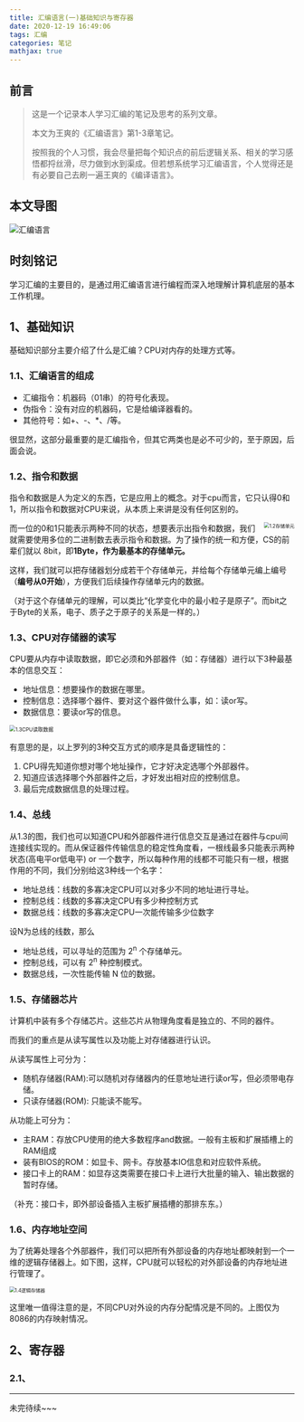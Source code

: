 ```yaml
---
title: 汇编语言(一)基础知识与寄存器
date: 2020-12-19 16:49:06
tags: 汇编
categories: 笔记
mathjax: true
---
```


## 前言

>这是一个记录本人学习汇编的笔记及思考的系列文章。
>
>本文为王爽的《汇编语言》第1-3章笔记。
>
>按照我的个人习惯，我会尽量把每个知识点的前后逻辑关系、相关的学习感悟都捋丝滑，尽力做到水到渠成。但若想系统学习汇编语言，个人觉得还是有必要自己去刷一遍王爽的《编译语言》。

<!-- more -->

## 本文导图

![汇编语言](https://photos-1302100213.cos.ap-guangzhou.myqcloud.com/imgs/Blog/20210309051909.png)

## 时刻铭记

学习汇编的主要目的，是通过用汇编语言进行编程而深入地理解计算机底层的基本工作机理。

## 1、基础知识

基础知识部分主要介绍了什么是汇编？CPU对内存的处理方式等。

### 1.1、汇编语言的组成

- 汇编指令：机器码（01串）的符号化表现。
- 伪指令：没有对应的机器码，它是给编译器看的。
- 其他符号：如+、-、*、/等。

很显然，这部分最重要的是汇编指令，但其它两类也是必不可少的，至于原因，后面会说。

### 1.2、指令和数据

指令和数据是人为定义的东西，它是应用上的概念。对于cpu而言，它只认得0和1，所以指令和数据对CPU来说，从本质上来讲是没有任何区别的。

<img align="right" src="https://photos-1302100213.cos.ap-guangzhou.myqcloud.com/imgs/Blog/20210309051928.png" alt="1.2存储单元" style="zoom:60%;" />

而一位的0和1只能表示两种不同的状态，想要表示出指令和数据，我们就需要使用多位的二进制数去表示指令和数据。为了操作的统一和方便，CS的前辈们就以 8bit，即**1Byte，作为最基本的存储单元。**

这样，我们就可以把存储器划分成若干个存储单元，并给每个存储单元编上编号（**编号从0开始**），方便我们后续操作存储单元内的数据。

（对于这个存储单元的理解，可以类比“化学变化中的最小粒子是原子”。而bit之于Byte的关系，电子、质子之于原子的关系是一样的。）



### 1.3、CPU对存储器的读写

CPU要从内存中读取数据，即它必须和外部器件（如：存储器）进行以下3种最基本的信息交互：

- 地址信息：想要操作的数据在哪里。
- 控制信息：选择哪个器件、要对这个器件做什么事，如：读or写。
- 数据信息：要读or写的信息。

<img src="https://photos-1302100213.cos.ap-guangzhou.myqcloud.com/imgs/Blog/20210309052319.png" alt="1.3CPU读取数据" style="zoom:65%;" />

有意思的是，以上罗列的3种交互方式的顺序是具备逻辑性的：

1. CPU得先知道你想对哪个地址操作，它才好决定选哪个外部器件。
2. 知道应该选择哪个外部器件之后，才好发出相对应的控制信息。
3. 最后完成数据信息的处理过程。

### 1.4、总线

从1.3的图，我们也可以知道CPU和外部器件进行信息交互是通过在器件与cpu间连接线实现的。而从保证器件传输信息的稳定性角度看，一根线最多只能表示两种状态(高电平or低电平) or 一个数字，所以每种作用的线都不可能只有一根，根据作用的不同，我们分别给这3种线一个名字：

- 地址总线：线数的多寡决定CPU可以对多少不同的地址进行寻址。
- 控制总线：线数的多寡决定CPU有多少种控制方式
- 数据总线：线数的多寡决定CPU一次能传输多少位数字

设N为总线的线数，那么

- 地址总线，可以寻址的范围为 2<sup>n</sup> 个存储单元。
- 控制总线，可以有 2<sup>n</sup> 种控制模式。
- 数据总线，一次性能传输 N 位的数据。

### 1.5、存储器芯片

计算机中装有多个存储芯片。这些芯片从物理角度看是独立的、不同的器件。

而我们的重点是从读写属性以及功能上对存储器进行认识。

从读写属性上可分为：

- 随机存储器(RAM):可以随机对存储器内的任意地址进行读or写，但必须带电存储。
- 只读存储器(ROM): 只能读不能写。

从功能上可分为：

- 主RAM：存放CPU使用的绝大多数程序and数据。一般有主板和扩展插槽上的RAM组成
- 装有BIOS的ROM：如显卡、网卡。存放基本IO信息和对应软件系统。
- 接口卡上的RAM：如显存这类需要在接口卡上进行大批量的输入、输出数据的暂时存储。

（补充：接口卡，即外部设备插入主板扩展插槽的那排东东。）

### 1.6、内存地址空间

为了统筹处理各个外部器件，我们可以把所有外部设备的内存地址都映射到一个一维的逻辑存储器上。如下图，这样，CPU就可以轻松的对外部设备的内存地址进行管理了。

<img src="https://photos-1302100213.cos.ap-guangzhou.myqcloud.com/imgs/Blog/20210309052356.png" alt="1.4逻辑存储器" style="zoom:60%;" />

这里唯一值得注意的是，不同CPU对外设的内存分配情况是不同的。上图仅为8086的内存映射情况。

## 2、寄存器

### 2.1、



***

未完待续~~~


